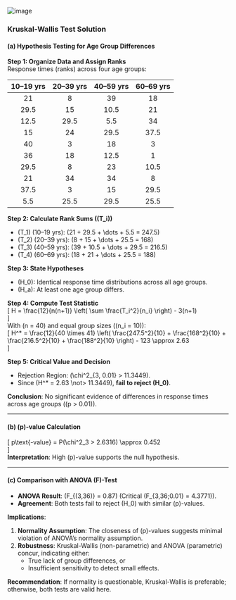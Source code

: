 ![image](https://github.com/user-attachments/assets/1bb6b177-6bcd-471c-aa13-89c2aab2dd99)

### Kruskal-Wallis Test Solution  

#### (a) Hypothesis Testing for Age Group Differences  

**Step 1: Organize Data and Assign Ranks**  
Response times (ranks) across four age groups:  

| 10–19 yrs | 20–39 yrs | 40–59 yrs | 60–69 yrs |  
|:---------:|:---------:|:---------:|:---------:|  
|    21     |     8     |    39     |    18     |  
|   29.5    |    15     |   10.5    |    21     |  
|   12.5    |   29.5    |    5.5    |    34     |  
|    15     |    24     |   29.5    |   37.5    |  
|    40     |     3     |    18     |     3     |  
|    36     |    18     |   12.5    |     1     |  
|   29.5    |     8     |    23     |   10.5    |  
|    21     |    34     |    34     |     8     |  
|   37.5    |     3     |    15     |   29.5    |  
|    5.5    |   25.5    |   29.5    |   25.5    |  

**Step 2: Calculate Rank Sums (\(T_i\))**  
- \(T_1\) (10–19 yrs): \(21 + 29.5 + \dots + 5.5 = 247.5\)  
- \(T_2\) (20–39 yrs): \(8 + 15 + \dots + 25.5 = 168\)  
- \(T_3\) (40–59 yrs): \(39 + 10.5 + \dots + 29.5 = 216.5\)  
- \(T_4\) (60–69 yrs): \(18 + 21 + \dots + 25.5 = 188\)  

**Step 3: State Hypotheses**  
- \(H_0\): Identical response time distributions across all age groups.  
- \(H_a\): At least one age group differs.  

**Step 4: Compute Test Statistic**  
\[
H = \frac{12}{n(n+1)} \left( \sum \frac{T_i^2}{n_i} \right) - 3(n+1)  
\]  
With \(n = 40\) and equal group sizes (\(n_i = 10\)):  
\[
H^* = \frac{12}{40 \times 41} \left( \frac{247.5^2}{10} + \frac{168^2}{10} + \frac{216.5^2}{10} + \frac{188^2}{10} \right) - 123 \approx 2.63  
\]  

**Step 5: Critical Value and Decision**  
- Rejection Region: \(\chi^2_{3, 0.01} > 11.3449\).  
- Since \(H^* = 2.63 \not> 11.3449\), **fail to reject \(H_0\)**.  

**Conclusion**: No significant evidence of differences in response times across age groups (\(p > 0.01\)).  

---

#### (b) \(p\)-value Calculation  
\[
p\text{-value} = P(\chi^2_3 > 2.6316) \approx 0.452  
\]  
**Interpretation**: High \(p\)-value supports the null hypothesis.  

---

#### (c) Comparison with ANOVA \(F\)-Test  
- **ANOVA Result**: \(F_{(3,36)} = 0.87\) (Critical \(F_{3,36;0.01} = 4.3771\)).  
- **Agreement**: Both tests fail to reject \(H_0\) with similar \(p\)-values.  

**Implications**:  
1. **Normality Assumption**: The closeness of \(p\)-values suggests minimal violation of ANOVA’s normality assumption.  
2. **Robustness**: Kruskal-Wallis (non-parametric) and ANOVA (parametric) concur, indicating either:  
   - True lack of group differences, or  
   - Insufficient sensitivity to detect small effects.  

**Recommendation**: If normality is questionable, Kruskal-Wallis is preferable; otherwise, both tests are valid here.  
